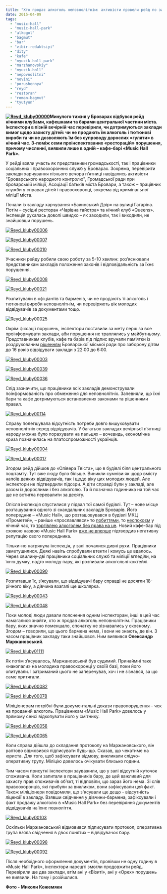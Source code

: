 ```yaml
---
title: "Хто продає алкоголь неповнолітнім: активісти провели рейд по закладах харчування у Броварах"
date: 2015-04-09
tags: 
  - "music-hall"
  - "music-hall-park"
  - "alkogol"
  - "bagmut"
  - "bar"
  - "vibir-redaktsiyi"
  - "dity"
  - "kafe"
  - "myuzik-holl-park"
  - "marzhanovskiy"
  - "myuzik-holl"
  - "nepovnolitni"
  - "novini"
  - "porushennya"
  - "reyd"
  - "restoran"
  - "roman-bagmut"
  - "tyutyun"
---
```


**[![Reyd_kluby00000](https://mpz.brovary.org/wp-content/uploads/2015/04/Reyd_kluby00000.jpg)](https://mpz.brovary.org/wp-content/uploads/2015/04/Reyd_kluby00000.jpg)Минулого тижня у Броварах відбувся рейд нічними клубами, кафешками та барами центральної частини міста. Інспектори в пізній вечірній час перевірили, чи дотримуються заклади вимог щодо захисту дітей: чи не продають їм алкоголь і тютюнові вироби та чи не дозволяють їм без супроводу дорослих «гуляти» в нічний час. З-поміж семи проінспектованих «ресторацій» порушення, причому численні, виявили лише в одній – кафе-барі «Music Hall Park».**

У рейді взяли участь як представники громадськості, так і працівники соціальних і правоохоронних служб у Броварах. Зокрема, перевірити заклади харчування пізнього вечора п’ятниці навідались активісти "Броварського народного контролю", Громадської ради при броварській міліції, Асоціації батьків міста Бровари, а також – працівник служби у справах дітей і правоохоронці, зокрема від кримінальної міліції міста.

Почали із закладу харчування «Бакинський Двір» на вулиці Гагаріна. Потім – сусідні ресторан «Чарівна тайстра» та нічний клуб «Queens». Інспекція рухалась доволі швидко – як заходили, так і виходили, не знайшовши порушень.

[![Reyd_kluby00006](https://mpz.brovary.org/wp-content/uploads/2015/04/Reyd_kluby00006.jpg)](https://mpz.brovary.org/wp-content/uploads/2015/04/Reyd_kluby00006.jpg)

[![Reyd_kluby00007](https://mpz.brovary.org/wp-content/uploads/2015/04/Reyd_kluby00007.jpg)](https://mpz.brovary.org/wp-content/uploads/2015/04/Reyd_kluby00007.jpg)

[![Reyd_kluby00010](https://mpz.brovary.org/wp-content/uploads/2015/04/Reyd_kluby00010.jpg)](https://mpz.brovary.org/wp-content/uploads/2015/04/Reyd_kluby00010.jpg)

Учасники рейду робили свою роботу за 5-10 хвилин: роз’яснювали представникам закладів положення законів і відповідальність за їхнє порушення.

[![Reyd_kluby00008](https://mpz.brovary.org/wp-content/uploads/2015/04/Reyd_kluby00008.jpg)](https://mpz.brovary.org/wp-content/uploads/2015/04/Reyd_kluby00008.jpg)

[![Reyd_kluby00021](https://mpz.brovary.org/wp-content/uploads/2015/04/Reyd_kluby00021.jpg)](https://mpz.brovary.org/wp-content/uploads/2015/04/Reyd_kluby00021.jpg)

Розпитували в офіціантів та барменів, чи не продають ті алкоголь і тютюнові вироби неповнолітнім, чи перевіряють вік молодих відвідувачів за документами тощо.

[![Reyd_kluby00025](https://mpz.brovary.org/wp-content/uploads/2015/04/Reyd_kluby00025.jpg)](https://mpz.brovary.org/wp-content/uploads/2015/04/Reyd_kluby00025.jpg)

Окрім фіксації порушень, інспектори поставили за мету перш за все проінформувати заклади, аби порушення не траплялись у майбутньому. Представникам клубів, кафе та барів під підпис вручали пам’ятки із роздрукованим [рішенням](http://docs.pravo-znaty.org.ua/p12009/20.05.2014/264) Броварської міської ради про заборону дітям до 16 років відвідувати заклади з 22:00 до 6:00.

[![Reyd_kluby00003](https://mpz.brovary.org/wp-content/uploads/2015/04/Reyd_kluby00003.jpg)](https://mpz.brovary.org/wp-content/uploads/2015/04/Reyd_kluby00003.jpg)

[![Reyd_kluby00039](https://mpz.brovary.org/wp-content/uploads/2015/04/Reyd_kluby00039.jpg)](https://mpz.brovary.org/wp-content/uploads/2015/04/Reyd_kluby00039.jpg)

[![Reyd_kluby00036](https://mpz.brovary.org/wp-content/uploads/2015/04/Reyd_kluby00036.jpg)](https://mpz.brovary.org/wp-content/uploads/2015/04/Reyd_kluby00036.jpg)

Слід зазначити, що працівники всіх закладів демонстрували поінформованість про обмеження для неповнолітніх. Запевняли, що їхні бари та кафе дотримуються встановлених законами та рішеннями правил.

[![Reyd_kluby00114](https://mpz.brovary.org/wp-content/uploads/2015/04/Reyd_kluby00114.jpg)](https://mpz.brovary.org/wp-content/uploads/2015/04/Reyd_kluby00114.jpg)

Справу полегшувала відсутність потреби довго вишуковувати неповнолітніх серед відвідувачів. У багатьох закладах вечірньої п’ятниці народу можна було порахувати на пальцях – вочевидь, економічна криза позначилась на платоспроможності українців.

[![Reyd_kluby00004](https://mpz.brovary.org/wp-content/uploads/2015/04/Reyd_kluby00004.jpg)](https://mpz.brovary.org/wp-content/uploads/2015/04/Reyd_kluby00017.jpg)

[![Reyd_kluby00017](https://mpz.brovary.org/wp-content/uploads/2015/04/Reyd_kluby00017.jpg)](https://mpz.brovary.org/wp-content/uploads/2015/04/Reyd_kluby00017.jpg)

Згодом рейд дійшов до «Олівера Твіста», що в будівлі біля центрального поштамту. Тут вже люду було більше. Виникли сумніви як щодо вмісту напоїв деяких відвідувачів, так і щодо віку цих молодих людей. Але інспектори не підтвердили підозри. А діти справді були у закладі, але разом із дорослими і без алкоголю. Та й позначка годинника на той час ще не встигла перевалити за десяту.

Опісля інспекція спустилися у підвал тої самої будівлі. Тут – нове місце розташування одного зі скандальних закладів Броварів. Його попередник – «Music Hall», що розташовувався в будівлі МКЦ «Прометей», – раніше «прославлявся» то [побиттями](https://mpz.brovary.org/vosmogo-bereznya-ohorontsi-myuzik-holu-privitali-kliyentku-podviynim-perelomom-video/), то [неспокоєм](https://mpz.brovary.org/krik-dushi-meshkantsiv-budinkiv-kotri-poterpayut-vid-susidstva-z-myuzik-holom/) у нічний час, то [торгівлею алкоголем без права на це](https://mpz.brovary.org/militsiya-rozbiratimetsya-chi-zakonno-prodayut-alkogol-v-myuzik-holi/). Новий кафе-бар під схожою назвою «Music Hall Park» [вже не вперше](https://mpz.brovary.org/v-novomu-kafe-bagmutiv-ponozhovshhina-troye-postrazhdalih-odin-u-vazhkomu-stani/) підтвердив негативну репутацію свого попередника.

Тільки-но нагрянула інспекція, у залі почалися дивні рухи. Працівники заметушилися. Деякі навіть спробували втекти і комусь це вдалось. Через хвилину-дві працівники соціальних служб та міліції вгледіли, на їхню думку, надто молоду пару, які розпивали алкогольні коктейлі.

[![Reyd_kluby00090](https://mpz.brovary.org/wp-content/uploads/2015/04/Reyd_kluby00090.jpg)](https://mpz.brovary.org/wp-content/uploads/2015/04/Reyd_kluby00090.jpg)

Розпитавши їх, з’ясували, що відвідувачі бару справді не досягли 18-річного віку, а дівчина взагалі ще школярка.

[![Reyd_kluby00043](https://mpz.brovary.org/wp-content/uploads/2015/04/Reyd_kluby00043.jpg)](https://mpz.brovary.org/wp-content/uploads/2015/04/Reyd_kluby00043.jpg)

[![Reyd_kluby00048](https://mpz.brovary.org/wp-content/uploads/2015/04/Reyd_kluby00048.jpg)](https://mpz.brovary.org/wp-content/uploads/2015/04/Reyd_kluby00048.jpg)

Поки молоді люди давали пояснення одним інспекторам, інші в цей час намагалися знайти, хто ж продав алкоголь неповнолітнім. Працівники бару, яких значно поменшало, спочатку не зізнавались у скоєному. Згодом – говорили, що цього бармена нема, і вони не знають, де він. З часом працівник закладу таки знайшовся. Ним виявився **Олександр Маржановський**.

[![Reyd_kluby01111](https://mpz.brovary.org/wp-content/uploads/2015/04/Reyd_kluby01111.jpg)](https://mpz.brovary.org/wp-content/uploads/2015/04/Reyd_kluby01111.jpg)

Як потім з’ясувалось, Маржановський був судимий. Принаймні таке «накопали» на молодика правоохоронці у своїй базі, поки його опитували. І затриманий цього не заперечував, хоч і не зізнався, за що саме притягали.

[![Reyd_kluby00082](https://mpz.brovary.org/wp-content/uploads/2015/04/Reyd_kluby00082.jpg)](https://mpz.brovary.org/wp-content/uploads/2015/04/Reyd_kluby00082.jpg)

[![Reyd_kluby00078](https://mpz.brovary.org/wp-content/uploads/2015/04/Reyd_kluby00078.jpg)](https://mpz.brovary.org/wp-content/uploads/2015/04/Reyd_kluby00078.jpg)

Міліціонерам потрібні були документальні докази правопорушення – чек на проданий алкоголь. Працівникам «Music Hall Park» довелось у прямому сенсі відкопувати його у смітнику.

[![Reyd_kluby00058](https://mpz.brovary.org/wp-content/uploads/2015/04/Reyd_kluby00058.jpg)](https://mpz.brovary.org/wp-content/uploads/2015/04/Reyd_kluby00058.jpg)

[![Reyd_kluby00065](https://mpz.brovary.org/wp-content/uploads/2015/04/Reyd_kluby00065.jpg)](https://mpz.brovary.org/wp-content/uploads/2015/04/Reyd_kluby00065.jpg)

Коли справа дійшла до складання протоколу на Маржановського, він раптово відмовився підписувати будь-що. Сказав, що чекатиме на юриста. Для того, щоб зафіксувати відмову, викликали слідчо-оперативну групу. Міліцію довелось очікувати близько години.

Тим часом присутні інспектори зауважили, що у залі відсутній куточок споживача. Коли запитали в працівників бару, де цей важливий для захисту прав споживачів об’єкт, ті відповіли, що зараз його нема. Зі слів правоохоронців, які прибули за викликом, вони зафіксували цей факт. Також міліціонери повідомили, що з'ясували ще дещо - відсутність ліцензії в закладу. Взявши свідчення у дівчини-бармена, зафіксували і факт продажу алкоголю в «Music Hall Park» без перевіряння документів відвідувачів на їхнє повноліття.

[![Reyd_kluby00103](https://mpz.brovary.org/wp-content/uploads/2015/04/Reyd_kluby00103.jpg)](https://mpz.brovary.org/wp-content/uploads/2015/04/Reyd_kluby00103.jpg)

Оскільки Маржановський відмовився підписувати протокол, оперативна група взяла свідчення в двох понятих – відвідувачок бару.

[![Reyd_kluby00098](https://mpz.brovary.org/wp-content/uploads/2015/04/Reyd_kluby00098.jpg)](https://mpz.brovary.org/wp-content/uploads/2015/04/Reyd_kluby00098.jpg)

[![Reyd_kluby00092](https://mpz.brovary.org/wp-content/uploads/2015/04/Reyd_kluby00092.jpg)](https://mpz.brovary.org/wp-content/uploads/2015/04/Reyd_kluby00092.jpg)

Після необхідного оформлення документів, провівши не одну годину в «Music Hall Park», інспектори нарешті змогли продовжити рейд. Перевірили ще два заклади, втім ані у «Візиті», ані у «Орех» порушень не виявили. На тому і розійшлися.

**Фото - Миколи Кожемяки**
